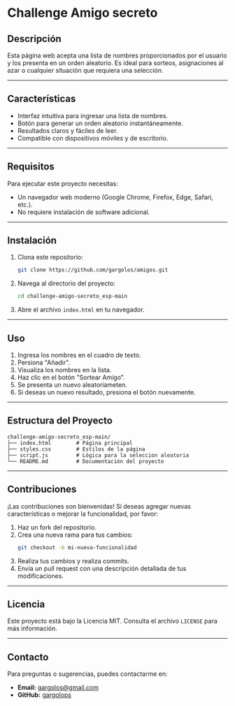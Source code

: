 # Challenge Amigo secreto

## Descripción
Esta página web acepta una lista de nombres proporcionados por el usuario y los presenta en un orden aleatorio. 
Es ideal para sorteos, asignaciones al azar o cualquier situación que requiera una selección.

---

## Características
- Interfaz intuitiva para ingresar una lista de nombres.
- Botón para generar un orden aleatorio instantáneamente.
- Resultados claros y fáciles de leer.
- Compatible con dispositivos móviles y de escritorio.

---

## Requisitos

Para ejecutar este proyecto necesitas:

- Un navegador web moderno (Google Chrome, Firefox, Edge, Safari, etc.).
- No requiere instalación de software adicional.

---

## Instalación

1. Clona este repositorio:
   ```bash
   git clone https://github.com/gargolos/amigos.git
   ```
2. Navega al directorio del proyecto:
   ```bash
   cd challenge-amigo-secreto_esp-main
   ```
3. Abre el archivo `index.html` en tu navegador.

---

## Uso

1. Ingresa los nombres en el cuadro de texto.
2. Persiona "Añadir".
3. Visualiza los nombres en la lista.
4. Haz clic en el botón "Sortear Amigo".
5. Se presenta un nuevo aleatoriameten.
6. Si deseas un nuevo resultado, presiona el botón nuevamente.

---

## Estructura del Proyecto

```
challenge-amigo-secreto_esp-main/
├── index.html        # Página principal
├── styles.css        # Estilos de la página
├── script.js         # Lógica para la seleccion aleatoria
└── README.md         # Documentación del proyecto
```

---

## Contribuciones

¡Las contribuciones son bienvenidas! Si deseas agregar nuevas características o mejorar la funcionalidad, por favor:

1. Haz un fork del repositorio.
2. Crea una nueva rama para tus cambios:
   ```bash
   git checkout -b mi-nueva-funcionalidad
   ```
3. Realiza tus cambios y realiza commits.
4. Envía un pull request con una descripción detallada de tus modificaciones.

---

## Licencia

Este proyecto está bajo la Licencia MIT. Consulta el archivo `LICENSE` para más información.

---

## Contacto

Para preguntas o sugerencias, puedes contactarme en:
- **Email:** gargolos@gmail.com
- **GitHub:** [gargolops](https://github.com/gargolos)
